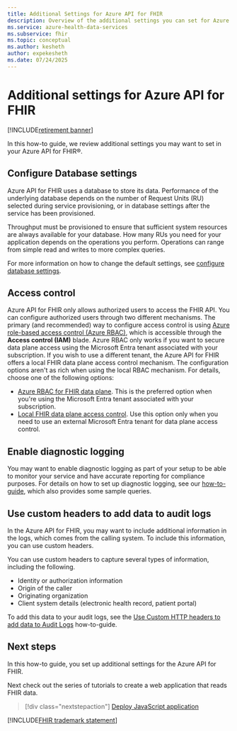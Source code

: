 ```yaml
---
title: Additional Settings for Azure API for FHIR
description: Overview of the additional settings you can set for Azure API for FHIR
ms.service: azure-health-data-services
ms.subservice: fhir
ms.topic: conceptual
ms.author: kesheth
author: expekesheth
ms.date: 07/24/2025
---
```


# Additional settings for Azure API for FHIR

[!INCLUDE[retirement banner](../includes/healthcare-apis-azure-api-fhir-retirement.md)]

In this how-to guide, we review additional settings you may want to set in your Azure API for FHIR&reg;.

## Configure Database settings

Azure API for FHIR uses a database to store its data. Performance of the underlying database depends on the number of Request Units (RU) selected during service provisioning, or in database settings after the service has been provisioned.

Throughput must be provisioned to ensure that sufficient system resources are always available for your database. How many RUs you need for your application depends on the operations you perform. Operations can range from simple read and writes to more complex queries.

For more information on how to change the default settings, see [configure database settings](configure-database.md).

## Access control

Azure API for FHIR only allows authorized users to access the FHIR API. You can configure authorized users through two different mechanisms. The primary (and recommended) way to configure access control is using [Azure role-based access control (Azure RBAC)](../../role-based-access-control/index.yml), which is accessible through the **Access control (IAM)** blade. Azure RBAC only works if you want to secure data plane access using the Microsoft Entra tenant associated with your subscription. If you wish to use a different tenant, the Azure API for FHIR offers a local FHIR data plane access control mechanism. The configuration options aren't as rich when using the local RBAC mechanism. For details, choose one of the following options:

* [Azure RBAC for FHIR data plane](configure-azure-rbac.md). This is the preferred option when you're using the Microsoft Entra tenant associated with your subscription.
* [Local FHIR data plane access control](configure-local-rbac.md). Use this option only when you need to use an external Microsoft Entra tenant for data plane access control. 

## Enable diagnostic logging
You may want to enable diagnostic logging as part of your setup to be able to monitor your service and have accurate reporting for compliance purposes. For details on how to set up diagnostic logging, see our [how-to-guide](enable-diagnostic-logging.md), which also provides some sample queries. 

## Use custom headers to add data to audit logs
In the Azure API for FHIR, you may want to include additional information in the logs, which comes from the calling system. To include this information, you can use custom headers.

You can use custom headers to capture several types of information, including the following.

* Identity or authorization information
* Origin of the caller
* Originating organization
* Client system details (electronic health record, patient portal)

To add this data to your audit logs, see the [Use Custom HTTP headers to add data to Audit Logs](use-custom-headers.md) how-to-guide.

## Next steps

In this how-to guide, you set up additional settings for the Azure API for FHIR.

Next check out the series of tutorials to create a web application that reads FHIR data.

>[!div class="nextstepaction"]
>[Deploy JavaScript application](tutorial-web-app-fhir-server.md)

[!INCLUDE[FHIR trademark statement](../includes/healthcare-apis-fhir-trademark.md)]
